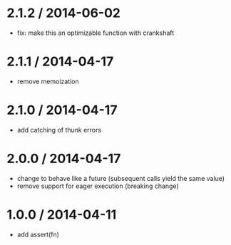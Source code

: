 
2.1.2 / 2014-06-02
==================

 * fix: make this an optimizable function with crankshaft

2.1.1 / 2014-04-17
==================

 * remove memoization

2.1.0 / 2014-04-17
==================

 * add catching of thunk errors

2.0.0 / 2014-04-17
==================

 * change to behave like a future (subsequent calls yield the same value)
 * remove support for eager execution (breaking change)

1.0.0 / 2014-04-11
==================

 * add assert(fn)
